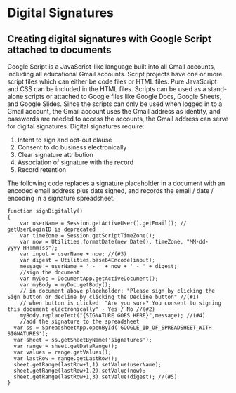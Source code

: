 # Digital Signatures
## Creating digital signatures with Google Script attached to documents

Google Script is a JavaScript-like language built into all Gmail accounts, including all educational Gmail accounts. Script projects have one or more script files which can either be code files or HTML files. Pure JavaScript and CSS can be included in the HTML files. Scripts can be used as a stand-alone scripts or attached to Google files like Google Docs, Google Sheets, and Google Slides.
Since the scripts can only be used when logged in to a Gmail account, the Gmail account uses the Gmail address as identity, and passwords are needed to access the accounts, the Gmail address can serve for digital signatures. 
Digital signatures require: 
1. Intent to sign and opt-out clause 
1. Consent to do business electronically
1. Clear signature attribution
1. Association of signature with the record
1. Record retention

The following code replaces a signature placeholder in a document with an encoded email address plus date signed, and records the email / date / encoding in a signature spreadsheet.

```
function signDigitally()
{
    var userName = Session.getActiveUser().getEmail(); // getUserLoginID is deprecated
    var timeZone = Session.getScriptTimeZone();
    var now = Utilities.formatDate(new Date(), timeZone, "MM-dd-yyyy HH:mm:ss");
    var input = userName + now; //(#3)
    var digest = Utilities.base64Encode(input); 
    message = userName + ' - ' + now + ' - ' + digest;
    //sign the document
    var myDoc = DocumentApp.getActiveDocument();
    var myBody = myDoc.getBody();
    // in document above placeholder: "Please sign by clicking the Sign button or decline by clicking the Decline button" //(#1)
    // when button is clicked: "Are you sure? You consent to signing this document electronically" - Yes / No //(#2)
    myBody.replaceText("{SIGNATURE GOES HERE}",message); //(#4)
    //add the signature to the spreadsheet
  var ss = SpreadsheetApp.openById('GOOGLE_ID_OF_SPREADSHEET_WITH SIGNATURES');
  var sheet = ss.getSheetByName('signatures');
  var range = sheet.getDataRange();
  var values = range.getValues();
  var lastRow = range.getLastRow();
  sheet.getRange(lastRow+1,1).setValue(userName); 
  sheet.getRange(lastRow+1,2).setValue(now);
  sheet.getRange(lastRow+1,3).setValue(digest); //(#5)
}
```
